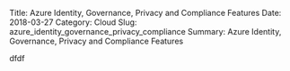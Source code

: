 Title: Azure Identity, Governance, Privacy and Compliance Features 
Date: 2018-03-27
Category: Cloud
Slug: azure_identity_governance_privacy_compliance
Summary: Azure Identity, Governance, Privacy and Compliance Features 


dfdf
